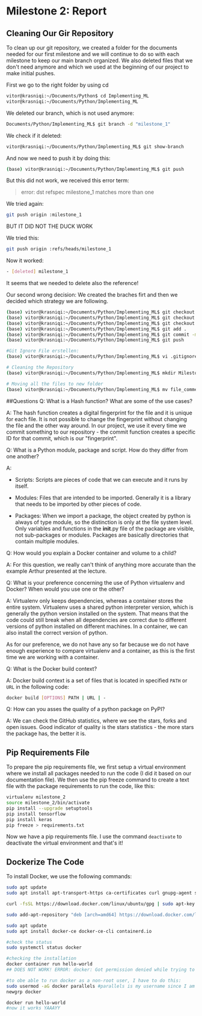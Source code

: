 # Milestone 2: Report
## Cleaning Our Gir Repository
To clean up our git repository, we created a folder for the documents needed for our first milestone and we will continue to do so with each milestone to keep our main branch organized. We also deleted files that we don't need anymore and which we used at the beginning of our project to make initial pushes.

First we go to the right folder by using cd
```sh
vitor@krasniqi:~/Documents/Python$ cd Implementing_ML
vitor@krasniqi:~/Documents/Python/Implementing_ML
```
We deleted our branch, which is not used anymore:
```sh
Documents/Python/Implementing_ML$ git branch -d "milestone_1"
```
We check if it deleted:
```sh
vitor@krasniqi:~/Documents/Python/Implementing_ML$ git show-branch
```
And now we need to push it by doing this:
```sh
(base) vitor@krasniqi:~/Documents/Python/Implementing_ML$ git push
```
But this did not work, we received this error term:
> error: dst refspec milestone_1 matches more than one

We tried again:
```sh
git push origin :milestone_1
```
BUT IT DID NOT THE DUCK WORK

We tried this:
```sh
git push origin :refs/heads/milestone_1
```
Now it worked:
```sh
- [deleted] milestone_1
```
It seems that we needed to delete also the reference!

Our second wrong decision: We created the braches firt and then we decided which strategy we are following.
```sh
(base) vitor@krasniqi:~/Documents/Python/Implementing_ML$ git checkout -b "milestone_2_3"
(base) vitor@krasniqi:~/Documents/Python/Implementing_ML$ git checkout -b "milestone_2_4"
(base) vitor@krasniqi:~/Documents/Python/Implementing_ML$ git checkout -b "milestone_2_6"
(base) vitor@krasniqi:~/Documents/Python/Implementing_ML$ git add .
(base) vitor@krasniqi:~/Documents/Python/Implementing_ML$ git commit -m 'setting up the branches'
(base) vitor@krasniqi:~/Documents/Python/Implementing_ML$ git push

#Git Ignore File erstellen:
(base) vitor@krasniqi:~/Documents/Python/Implementing_ML$ vi .gitignore

# Cleaning the Repository
(base) vitor@krasniqi:~/Documents/Python/Implementing_ML$ mkdir Milestone_1

# Moving all the files to new folder
(base) vitor@krasniqi:~/Documents/Python/Implementing_ML$ mv file_commentet.py /Milestone_1
```

##Questions
Q: What is a Hash function? What are some of the use cases?

A: The hash function creates a digital fingerprint for the file and it is unique for each file. It is not possible to change the fingerprint without changing the file and the other way around.
In our project, we use it every time we commit something to our repository - the commit function creates a specific ID for that commit, which is our "fingerprint".

Q: What is a Python module, package and script. How do they differ from one another?

A:
- Scripts: Scripts are pieces of code that we can execute and it runs by itself.

- Modules: Files that are intended to be imported. Generally it is a library that needs to be imported by other pieces of code.

- Packages: When we import a package, the object created by python is always of type module, so the distinction is only at the file system level. Only variables and functions in the __init__.py file of the package are visible, not sub-packages or modules. Packages are basically directories that contain multiple modules.

Q: How would you explain a Docker container and volume to a child?

A: For this question, we really can't think of anything more accurate than the example Arthur presented at the lecture.

Q: What is your preference concerning the use of Python virtualenv and Docker? When would you use one or the other?

A: Virtualenv only keeps dependencies, whereas a container stores the entire system. Virtualenv uses a shared python interpreter version, which is generally the python version installed on the system. That means that the code could still break when all dependencies are correct due to different versions of python installed on different machines. In a container, we can also install the correct version of python.

As for our preference, we do not have any so far because we do not have enough experience to compare virtualenv and a container, as this is the first time we are working with a container.

Q: What is the Docker build context?

A: Docker build context is a set of files that is located in specified `PATH` or `URL` in the following code:
```sh
docker build [OPTIONS] PATH | URL | -
```

Q: How can you asses the quality of a python package on PyPI?

A: We can check the GitHub statistics, where we see the stars, forks and open issues. Good indicator of quality is the stars statistics - the more stars the package has, the better it is.

## Pip Requirements File
To prepare the pip requirements file, we first setup a virtual environment where we install all packages needed to run the code (I did it based on our documentation file). We then use the pip freeze command to create a text file with the package requirements to run the code, like this:
```sh
virtualenv milestone_2
source milestone_2/bin/activate
pip install --upgrade setuptools
pip install tensorflow
pip install keras
pip freeze > requirements.txt
```
Now we have a pip requirements file. I use the command `deactivate` to deactivate the virtual environment and that's it!

## Dockerize The Code
To install Docker, we use the following commands:
```sh
sudo apt update
sudo apt install apt-transport-https ca-certificates curl gnupg-agent software-properties-common

curl -fsSL https://download.docker.com/linux/ubuntu/gpg | sudo apt-key add -

sudo add-apt-repository "deb [arch=amd64] https://download.docker.com/linux/ubuntu $(lsb_release -cs) stable"

sudo apt update
sudo apt install docker-ce docker-ce-cli containerd.io

#check the status
sudo systemctl status docker

#checking the installation
docker container run hello-world
## DOES NOT WORK! ERROR: docker: Got permission denied while trying to connect to the Docker daemon socket at unix:///var/run/docker.sock: Post http://%2Fvar%2Frun%2Fdocker.sock/v1.35/containers/create: dial unix /var/run/docker.sock: connect: permission denied.See 'docker run --help'.

#to obe able to run docker as a non-root user, I have to do this:
sudo usermod -aG docker parallels #parallels is my username since I am using parallels to run linux
newgrp docker

docker run hello-world
#now it works YAAAYY
```
